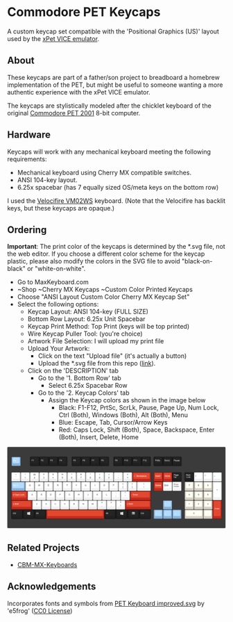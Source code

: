 # Commodore PET Keycaps
A custom keycap set compatible with the 'Positional Graphics (US)' layout used by the [xPet VICE emulator](https://vice-emu.sourceforge.io/).

## About
These keycaps are part of a father/son project to breadboard a homebrew implementation of the PET, but might be useful to someone wanting a more authentic experience with the xPet VICE emulator.

The keycaps are stylistically modeled after the chicklet keyboard of the original [Commodore PET 2001](https://en.wikipedia.org/wiki/Commodore_PET) 8-bit computer.

## Hardware
Keycaps will work with any mechanical keyboard meeting the following requirements:
* Mechanical keyboard using Cherry MX compatible switches.
* ANSI 104-key layout.
* 6.25x spacebar (has 7 equally sized OS/meta keys on the bottom row)

I used the [Velocifire VM02WS](https://smile.amazon.com/gp/product/B08L8QSTLY) keyboard.  (Note that the Velocifire has backlit keys, but these keycaps are opaque.)

## Ordering
**Important**: The print color of the keycaps is determined by the *.svg file, not the web editor.  If you choose a different color scheme for the keycap plastic, please also modify the colors in the SVG file to avoid "black-on-black" or "white-on-white".

* Go to MaxKeyboard.com
* ~Shop ~Cherry MX Keycaps ~Custom Color Printed Keycaps
* Choose "ANSI Layout Custom Color Cherry MX Keycap Set"
* Select the following options:
    * Keycap Layout: ANSI 104-key (FULL SIZE)
    * Bottom Row Layout: 6.25x Unit Spacebar
    * Keycap Print Method: Top Print (keys will be top printed)
    * Wire Keycap Puller Tool: (you're choice)
    * Artwork File Selection: I will upload my print file
    * Upload Your Artwork:
        * Click on the text "Upload file" (it's actually a button)
        * Upload the *.svg file from this repo ([link](https://raw.githubusercontent.com/DLehenbauer/commodore-pet-keycaps/main/MaxKeyboard/MAX_104_6.25_ANSI_COLOR_TOP_PRINT_07_2019.svg)).
    * Click on the 'DESCRIPTION' tab
        * Go to the '1. Bottom Row' tab
            * Select 6.25x Spacebar Row
        * Go to the '2. Keycap Colors' tab
            * Assign the Keycap colors as shown in the image below
               * Black: F1-F12, PrtSc, ScrLk, Pause, Page Up, Num Lock, Ctrl (Both), Windows (Both), Alt (Both), Menu
               * Blue: Escape, Tab, Cursor/Arrow Keys
               * Red: Caps Lock, Shift (Both), Space, Backspace, Enter (Both), Insert, Delete, Home
            
![Keycap Colors](https://github.com/DLehenbauer/commodore-pet-keycaps/blob/main/MaxKeyboard/Keycap-Colors.png)

## Related Projects
* [CBM-MX-Keyboards](https://github.com/sjgray/CBM-MX-Keyboards)

## Acknowledgements
Incorporates fonts and symbols from [PET Keyboard improved.svg](https://commons.wikimedia.org/wiki/File:PET_Keyboard_improved.svg) by 'e5frog' ([CC0 License](https://creativecommons.org/publicdomain/zero/1.0/))
